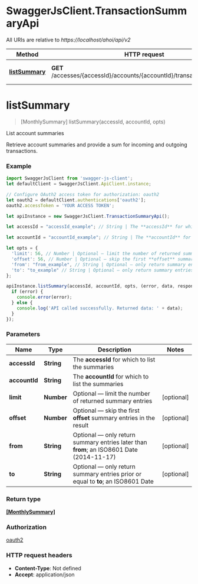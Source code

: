 # SwaggerJsClient.TransactionSummaryApi

All URIs are relative to *https://localhost/ahoi/api/v2*

Method | HTTP request | Description
------------- | ------------- | -------------
[**listSummary**](TransactionSummaryApi.md#listSummary) | **GET** /accesses/{accessId}/accounts/{accountId}/transactionsummaries | List account summaries


<a name="listSummary"></a>
# **listSummary**
> [MonthlySummary] listSummary(accessId, accountId, opts)

List account summaries

Retrieve account summaries and provide a sum for incoming and outgoing transactions.

### Example
```javascript
import SwaggerJsClient from 'swagger-js-client';
let defaultClient = SwaggerJsClient.ApiClient.instance;

// Configure OAuth2 access token for authorization: oauth2
let oauth2 = defaultClient.authentications['oauth2'];
oauth2.accessToken = 'YOUR ACCESS TOKEN';

let apiInstance = new SwaggerJsClient.TransactionSummaryApi();

let accessId = "accessId_example"; // String | The **accessId** for which to list the summaries

let accountId = "accountId_example"; // String | The **accountId** for which to list the summaries

let opts = { 
  'limit': 56, // Number | Optional — limit the number of returned summary entries
  'offset': 56, // Number | Optional — skip the first **offset** summary entries in the result
  'from': "from_example", // String | Optional — only return summary entries later than **from**; an         ISO8601 Date (2014-11-17)
  'to': "to_example" // String | Optional — only return summary entries prior or equal to         **to**; an ISO8601 Date
};

apiInstance.listSummary(accessId, accountId, opts, (error, data, response) => {
  if (error) {
    console.error(error);
  } else {
    console.log('API called successfully. Returned data: ' + data);
  }
});
```

### Parameters

Name | Type | Description  | Notes
------------- | ------------- | ------------- | -------------
 **accessId** | **String**| The **accessId** for which to list the summaries | 
 **accountId** | **String**| The **accountId** for which to list the summaries | 
 **limit** | **Number**| Optional — limit the number of returned summary entries | [optional] 
 **offset** | **Number**| Optional — skip the first **offset** summary entries in the result | [optional] 
 **from** | **String**| Optional — only return summary entries later than **from**; an         ISO8601 Date (2014-11-17) | [optional] 
 **to** | **String**| Optional — only return summary entries prior or equal to         **to**; an ISO8601 Date | [optional] 

### Return type

[**[MonthlySummary]**](MonthlySummary.md)

### Authorization

[oauth2](../README.md#oauth2)

### HTTP request headers

 - **Content-Type**: Not defined
 - **Accept**: application/json

